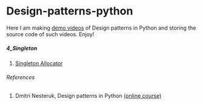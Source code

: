 # Design-patterns-python
Here I am making [demo videos](https://www.youtube.com/playlist?list=PLkR73Lvlj47mJvcvSavhPjoLgt7Ym8f1h) of Design patterns in Python
and storing the source code of such videos. Enjoy!

##### 4_Singleton
1. [Singleton Allocator](./4_Singleton#singleton-allocator)


###### References
1. Dmitri Nesteruk, Design patterns in Python [(online course)](https://www.udemy.com/course/design-patterns-python)